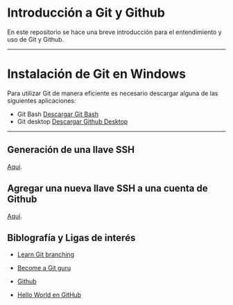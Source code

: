 # Introducción a Git y Github

En este repositorio se hace una breve introducción para el entendimiento y uso de Git y Github.

---

# Instalación de Git en Windows 

Para utilizar Git de manera eficiente es necesario descargar alguna de las siguientes aplicaciones:

- Git Bash
[Descargar Git Bash](https://git-scm.com/downloads)
- Git desktop
[Descargar Github Desktop](https://desktop.github.com/)

---

## Generación de una llave SSH

[Aquí](https://docs.github.com/es/authentication/connecting-to-github-with-ssh/generating-a-new-ssh-key-and-adding-it-to-the-ssh-agent).

## Agregar una nueva llave SSH a una cuenta de Github

[Aquí](https://docs.github.com/es/authentication/connecting-to-github-with-ssh/adding-a-new-ssh-key-to-your-github-account).

## Biblografía y Ligas de interés

- [Learn Git branching](https://learngitbranching.js.org/)

- [Become a Git guru](https://www.atlassian.com/git/tutorials/)

- [Github](https://docs.github.com/en/github/getting-started-with-github)

- [Hello World en GitHub](https://guides.github.com/activities/hello-world/)
